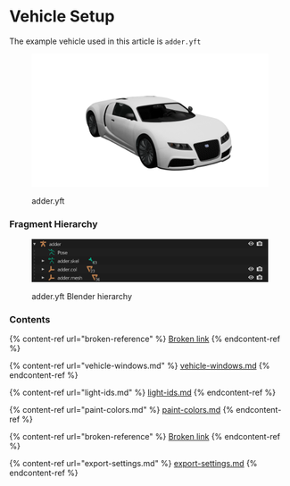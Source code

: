 # Vehicle Setup

The example vehicle used in this article is `adder.yft`

<figure><img src="../../../.gitbook/assets/adder.png" alt=""><figcaption><p>adder.yft</p></figcaption></figure>

### Fragment Hierarchy

<div align="left">

<figure><img src="../../../.gitbook/assets/image (23).png" alt=""><figcaption><p>adder.yft Blender hierarchy</p></figcaption></figure>

</div>

### Contents

{% content-ref url="broken-reference" %}
[Broken link](broken-reference)
{% endcontent-ref %}

{% content-ref url="vehicle-windows.md" %}
[vehicle-windows.md](vehicle-windows.md)
{% endcontent-ref %}

{% content-ref url="light-ids.md" %}
[light-ids.md](light-ids.md)
{% endcontent-ref %}

{% content-ref url="paint-colors.md" %}
[paint-colors.md](paint-colors.md)
{% endcontent-ref %}

{% content-ref url="broken-reference" %}
[Broken link](broken-reference)
{% endcontent-ref %}

{% content-ref url="export-settings.md" %}
[export-settings.md](export-settings.md)
{% endcontent-ref %}
